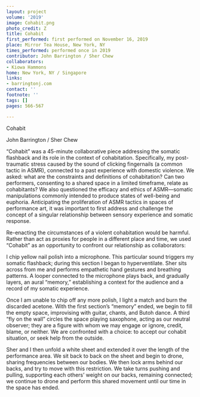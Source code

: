 ```yaml
---
layout: project
volume: '2019'
image: Cohabit.png
photo_credit: Z
title: Cohabit
first_performed: first performed on November 16, 2019
place: Mirror Tea House, New York, NY
times_performed: performed once in 2019
contributor: John Barrington / Sher Chew
collaborators:
- Kiowa Hammons
home: New York, NY / Singapore
links:
- barringtonj.com
contact: ''
footnote: ''
tags: []
pages: 566-567

---
```


Cohabit

John Barrington / Sher Chew

“Cohabit” was a 45-minute collaborative piece addressing the somatic flashback and its role in the context of cohabitation. Specifically, my post-traumatic stress caused by the sound of clicking fingernails (a common tactic in ASMR), connected to a past experience with domestic violence. We asked: what are the constraints and definitions of cohabitation? Can two performers, consenting to a shared space in a limited timeframe, relate as cohabitants? We also questioned the efficacy and ethics of ASMR—somatic manipulations commonly intended to produce states of well-being and euphoria. Anticipating the proliferation of ASMR tactics in spaces of performance art, it was important to first address and challenge the concept of a singular relationship between sensory experience and somatic response.

Re-enacting the circumstances of a violent cohabitation would be harmful. Rather than act as proxies for people in a different place and time, we used “Cohabit” as an opportunity to confront our relationship as collaborators:

I chip yellow nail polish into a microphone. This particular sound triggers my somatic flashback; during this section I began to hyperventilate. Sher sits across from me and performs empathetic hand gestures and breathing patterns. A looper connected to the microphone plays back, and gradually layers, an aural “memory,” establishing a context for the audience and a record of my somatic experience.

Once I am unable to chip off any more polish, I light a match and burn the discarded acetone. With the first section’s “memory” ended, we begin to fill the empty space, improvising with guitar, chants, and Butoh dance. A third “fly on the wall” circles the space playing saxophone, acting as our neutral observer; they are a figure with whom we may engage or ignore, credit, blame, or neither. We are confronted with a choice: to accept our cohabit situation, or seek help from the outside.

Sher and I then unfold a white sheet and extended it over the length of the performance area. We sit back to back on the sheet and begin to drone, sharing frequencies between our bodies. We then lock arms behind our backs, and try to move with this restriction. We take turns pushing and pulling, supporting each others’ weight on our backs, remaining connected; we continue to drone and perform this shared movement until our time in the space has ended.
